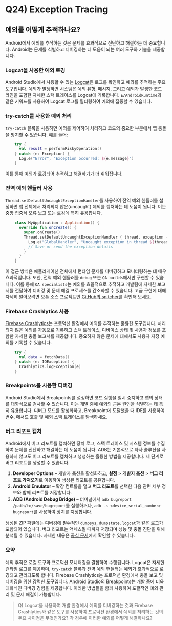 # Q24) Exception Tracing

## 예외를 어떻게 추적하나요?

Android에서 예외를 추적하는 것은 문제를 효과적으로 진단하고 해결하는 데 중요합니다. 
Android는 문제를 식별하고 디버깅하는 데 도움이 되는 여러 도구와 기술을 제공합니다.

### Logcat을 사용한 예외 로깅

Android Studio에서 사용할 수 있는 [Logcat](https://developer.android.com/studio/debug/logcat)은 로그를 확인하고 예외를 추적하는 주요 도구입니다. 
예외가 발생하면 시스템은 예외 유형, 메시지, 그리고 예외가 발생한 코드 라인을 포함한 자세한 스택 트레이스를 Logcat에 기록합니다. 
`E/AndroidRuntime`과 같은 키워드를 사용하여 Logcat 로그를 필터링하여 예외에 집중할 수 있습니다.

### try-catch를 사용한 예외 처리

`try-catch` 블록을 사용하면 예외를 제어하여 처리하고 코드의 중요한 부분에서 앱 충돌을 방지할 수 있습니다. 예를 들어:

```kotlin
    try {
      val result = performRiskyOperation()
    } catch (e: Exception) {
      Log.e("Error", "Exception occurred: ${e.message}")
    }
```

이를 통해 예외가 로깅되어 추적하고 해결하기가 더 쉬워집니다.

### 전역 예외 핸들러 사용

`Thread.setDefaultUncaughtExceptionHandler`를 사용하여 전역 예외 핸들러를 설정하면 앱 전체에서 처리되지 않은(uncaught) 예외를 캡처하는 데 도움이 됩니다.
이는 중앙 집중식 오류 보고 또는 로깅에 특히 유용합니다.

```kotlin
    class MyApplication : Application() {
      override fun onCreate() {
        super.onCreate()
        Thread.setDefaultUncaughtExceptionHandler { thread, exception ->
          Log.e("GlobalHandler", "Uncaught exception in thread ${thread.name}: ${exception.message}")
          // Save or send the exception details
        }
      }
    }
```

이 접근 방식은 애플리케이션 전체에서 런타임 문제를 디버깅하고 모니터링하는 데 매우 효과적입니다. 
또한, 전역 예외 핸들러를 `debug` 또는 `QA builds`에서만 구현할 수 있습니다. 
이를 통해 `QA specialists`는 예외를 효율적으로 추적하고 개발팀에 자세한 보고서를 전달하여 디버깅 및 문제 해결 프로세스를 간소화할 수 있습니다.
고급 구현에 대해 자세히 알아보려면 오픈 소스 프로젝트인 [GitHub의 snitcher](https://github.com/skydoves/snitcher)를 확인해 보세요.

### Firebase Crashlytics 사용

[Firebase Crashlytics](https://firebase.google.com/docs/crashlytics)는 프로덕션 환경에서 예외를 추적하는 훌륭한 도구입니다. 
처리되지 않은 예외를 자동으로 기록하고 스택 트레이스, 디바이스 상태 및 사용자 정보를 포함한 자세한 충돌 보고서를 제공합니다. 
중요하지 않은 문제에 대해서도 사용자 지정 예외를 기록할 수 있습니다.

```kotlin
    try {
      val data = fetchData()
    } catch (e: IOException) {
      Crashlytics.logException(e)
    }
```

### Breakpoints를 사용한 디버깅

Android Studio에서 Breakpoints를 설정하면 코드 실행을 일시 중지하고 앱의 상태를 대화식으로 검사할 수 있습니다. 
이는 개발 중에 예외의 근본 원인을 식별하는 데 특히 유용합니다. 
디버그 모드를 활성화하고, Breakpoint에 도달했을 때 IDE를 사용하여 변수, 메서드 호출 및 예외 스택 트레이스를 탐색하세요.

### 버그 리포트 캡처

Android에서 버그 리포트를 캡처하면 장치 로그, 스택 트레이스 및 시스템 정보를 수집하여 문제를 진단하고 해결하는 데 도움이 됩니다.
ADB는 기본적으로 타사 솔루션을 사용하지 않고도 버그 리포트를 캡처하고 생성하는 훌륭한 방법을 제공합니다.
세 단계로 버그 리포트를 생성할 수 있습니다.

1.  **Developer Options** – 개발자 옵션을 활성화하고, **설정** > **개발자 옵션** > **버그 리포트 가져오기**로 이동하여 생성된 리포트를 공유합니다.
2.  **Android Emulator** – 확장 컨트롤을 열고 **버그 리포트**를 선택한 다음 관련 세부 정보와 함께 리포트를 저장합니다.
3.  **ADB (Android Debug Bridge)** – 터미널에서 `adb bugreport /path/to/save/bugreport`를 실행하거나, `adb -s <device_serial_number> bugreport`를 사용하여 장치를 지정합니다.

생성된 ZIP 파일에는 디버깅에 필수적인 `dumpsys`, `dumpstate`, `logcat`과 같은 로그가 포함되어 있습니다. 
버그 리포트는 액세스될 때까지 저장되며 성능 및 충돌 진단을 위해 분석될 수 있습니다. 
자세한 내용은 [공식 문서](https://developer.android.com/studio/debug/bug-report)에서 확인할 수 있습니다.

### 요약

예외 추적은 로컬 도구와 프로덕션 모니터링을 결합하여 수행됩니다. 
Logcat은 자세한 런타임 로그를 제공하며, `try-catch` 블록과 전역 예외 핸들러는 예외가 효과적으로 로깅되고 관리되도록 합니다.
Firebase Crashlytics는 프로덕션 환경에서 충돌 보고 및 디버깅을 위한 강력한 도구입니다.
Android Studio의 Breakpoints는 개발 중에 더욱 대화식인 디버깅 경험을 제공합니다. 
이러한 방법들을 함께 사용하여 포괄적인 예외 관리 및 문제 해결이 가능합니다.

> Q) Logcat을 사용하여 개발 환경에서 예외를 디버깅하는 것과 Firebase Crashlytics와 같은 도구를 사용하여 프로덕션 환경에서 예외를 처리하는 것의 주요 차이점은 무엇인가요? 각 경우에 이러한 예외를 어떻게 해결하나요?